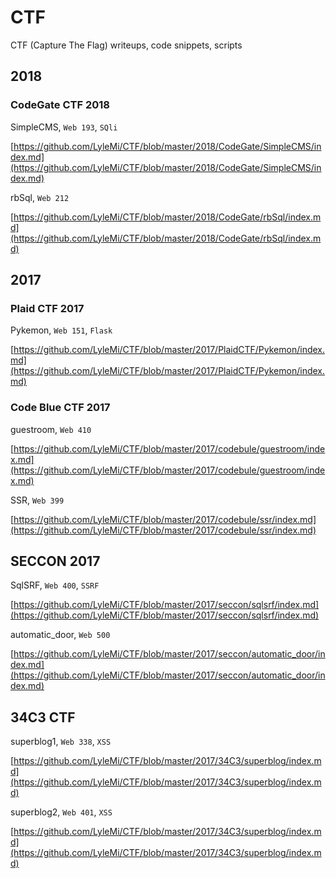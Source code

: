 # CTF

CTF (Capture The Flag) writeups, code snippets, scripts 

## 2018

### CodeGate CTF 2018

SimpleCMS, ``Web 193``, ``SQli``

[https://github.com/LyleMi/CTF/blob/master/2018/CodeGate/SimpleCMS/index.md](https://github.com/LyleMi/CTF/blob/master/2018/CodeGate/SimpleCMS/index.md)

rbSql, ``Web 212``

[https://github.com/LyleMi/CTF/blob/master/2018/CodeGate/rbSql/index.md](https://github.com/LyleMi/CTF/blob/master/2018/CodeGate/rbSql/index.md)

## 2017

### Plaid CTF 2017

Pykemon, ``Web 151``, ``Flask``

[https://github.com/LyleMi/CTF/blob/master/2017/PlaidCTF/Pykemon/index.md](https://github.com/LyleMi/CTF/blob/master/2017/PlaidCTF/Pykemon/index.md)

### Code Blue CTF 2017

guestroom, ``Web 410``

[https://github.com/LyleMi/CTF/blob/master/2017/codebule/guestroom/index.md](https://github.com/LyleMi/CTF/blob/master/2017/codebule/guestroom/index.md)

SSR, ``Web 399``

[https://github.com/LyleMi/CTF/blob/master/2017/codebule/ssr/index.md](https://github.com/LyleMi/CTF/blob/master/2017/codebule/ssr/index.md)

## SECCON 2017

SqlSRF, ``Web 400``, ``SSRF``

[https://github.com/LyleMi/CTF/blob/master/2017/seccon/sqlsrf/index.md](https://github.com/LyleMi/CTF/blob/master/2017/seccon/sqlsrf/index.md)

automatic_door, ``Web 500``

[https://github.com/LyleMi/CTF/blob/master/2017/seccon/automatic_door/index.md](https://github.com/LyleMi/CTF/blob/master/2017/seccon/automatic_door/index.md)

## 34C3 CTF

superblog1, ``Web 338``, ``XSS``

[https://github.com/LyleMi/CTF/blob/master/2017/34C3/superblog/index.md](https://github.com/LyleMi/CTF/blob/master/2017/34C3/superblog/index.md)

superblog2, ``Web 401``, ``XSS``

[https://github.com/LyleMi/CTF/blob/master/2017/34C3/superblog/index.md](https://github.com/LyleMi/CTF/blob/master/2017/34C3/superblog/index.md)


